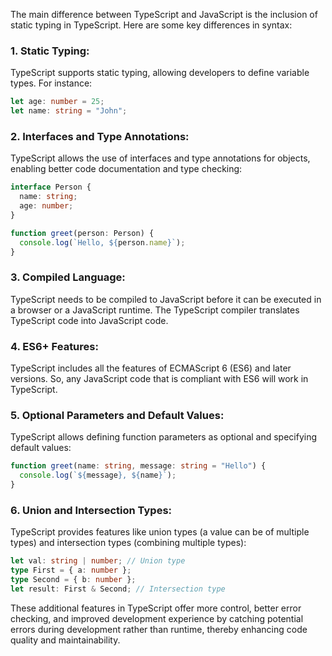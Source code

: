 The main difference between TypeScript and JavaScript is the inclusion of static typing in TypeScript. Here are some key differences in syntax:

### 1. Static Typing:

TypeScript supports static typing, allowing developers to define variable types. For instance:

```typescript
let age: number = 25;
let name: string = "John";
```

### 2. Interfaces and Type Annotations:

TypeScript allows the use of interfaces and type annotations for objects, enabling better code documentation and type checking:

```typescript
interface Person {
  name: string;
  age: number;
}

function greet(person: Person) {
  console.log(`Hello, ${person.name}`);
}
```

### 3. Compiled Language:

TypeScript needs to be compiled to JavaScript before it can be executed in a browser or a JavaScript runtime. The TypeScript compiler translates TypeScript code into JavaScript code.

### 4. ES6+ Features:

TypeScript includes all the features of ECMAScript 6 (ES6) and later versions. So, any JavaScript code that is compliant with ES6 will work in TypeScript.

### 5. Optional Parameters and Default Values:

TypeScript allows defining function parameters as optional and specifying default values:

```typescript
function greet(name: string, message: string = "Hello") {
  console.log(`${message}, ${name}`);
}
```

### 6. Union and Intersection Types:

TypeScript provides features like union types (a value can be of multiple types) and intersection types (combining multiple types):

```typescript
let val: string | number; // Union type
type First = { a: number };
type Second = { b: number };
let result: First & Second; // Intersection type
```

These additional features in TypeScript offer more control, better error checking, and improved development experience by catching potential errors during development rather than runtime, thereby enhancing code quality and maintainability.
